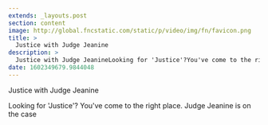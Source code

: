 ```yaml
--- 
extends: _layouts.post 
section: content 
image: http://global.fncstatic.com/static/p/video/img/fn/favicon.png 
title: > 
  Justice with Judge Jeanine 
description: > 
  Justice with Judge JeanineLooking for 'Justice'?You've come to the right place.Judge Jeanine is on the case 
date: 1602349679.9844048 
--- 
```

Justice with Judge Jeanine

Looking for 'Justice'? You've come to the right place. Judge Jeanine is on the case